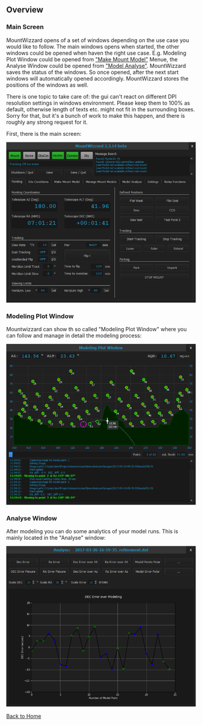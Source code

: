 ## Overview
### Main Screen

MountWizzard opens of a set of windows depending on the use case you would like to follow. The main windows opens when started,
the other windows could be opened when haven the right use case. E.g. Modeling Plot Window could be opened from
["Make Mount Model"](firststeps3.md) Menue, the Analyse Window could be opened from ["Model Analyse"](firststeps5.md). MountWizzard
saves the status of the windows. So once opened, after the next start windows will automatically opened accordingly. MountWizzard
stores the positions of the windows as well.

There is one topic to take care of: the gui can't react on different DPI resolution settings in windows environment. Please keep them
to 100% as default, otherwise length of texts etc. might not fit in the surrounding boxes. Sorry for that, but it's a bunch of work
to make this happen, and there is roughly any strong request for it.

First, there is the main screen:

<img src="../pics/mainscreen.png"/>

### Modeling Plot Window
Mountwizzard can show th so called "Modeling Plot Window" where you can follow and manage in detail the modeling process:

<img src="../pics/modelingplotwindow.png"/>

### Analyse Window
After modeling you can do some analytics of your model runs. This is mainly located in the "Analyse" window:

<img src="../pics/analysewindow.png"/>

[Back to Home](home.md)